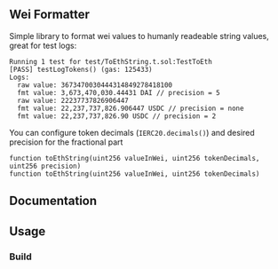## Wei Formatter
Simple library to format wei values to humanly readeable string values, great for test logs:

```text
Running 1 test for test/ToEthString.t.sol:TestToEth
[PASS] testLogTokens() (gas: 125433)
Logs:
  raw value: 3673470030444314849278418100
  fmt value: 3,673,470,030.44431 DAI // precision = 5
  raw value: 22237737826906447
  fmt value: 22,237,737,826.906447 USDC // precision = none
  fmt value: 22,237,737,826.90 USDC // precision = 2
```

You can configure token decimals (`IERC20.decimals()`) and desired precision for the fractional part
```solidity
function toEthString(uint256 valueInWei, uint256 tokenDecimals, uint256 precision)
function toEthString(uint256 valueInWei, uint256 tokenDecimals)
```

## Documentation

## Usage

### Build

